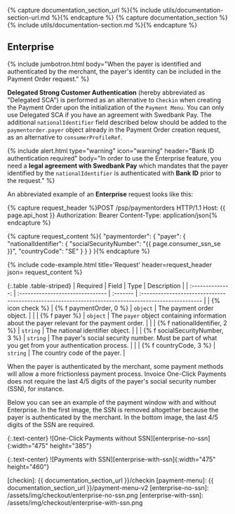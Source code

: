 {% capture documentation_section_url %}{% include utils/documentation-section-url.md %}{% endcapture %}
{% capture documentation_section %}{% include utils/documentation-section.md %}{% endcapture %}

## Enterprise

{% include jumbotron.html body="When the payer is identified and
authenticated by the merchant, the payer's identity can be included in the
Payment Order request." %}

**Delegated Strong Customer Authentication** (hereby abbreviated as "Delegated
SCA") is performed as an alternative to `Checkin` when creating the Payment
Order upon the initialization of the `Payment Menu`. You can only use Delegated
SCA if you have an agreement with Swedbank Pay. The additional
`nationalIdentifier` field described below should be added to the
`paymentorder.payer` object already in the Payment Order creation request, as an
alternative to `consumerProfileRef`.

{% include alert.html type="warning" icon="warning" header="Bank ID
authentication required" body="In order to use the Enterprise feature, you
need a **legal agreement with Swedbank Pay** which mandates that the payer
identified by the `nationalIdentifier` is authenticated with **Bank ID** prior
to the request." %}

An abbreviated example of an **Enterprise** request looks like this:

{% capture request_header %}POST /psp/paymentorders HTTP/1.1
Host: {{ page.api_host }}
Authorization: Bearer <AccessToken>
Content-Type: application/json{% endcapture %}

{% capture request_content %}{
    "paymentorder": {
        "payer": {
            "nationalIdentifier": {
                "socialSecurityNumber": "{{ page.consumer_ssn_se }}",
                "countryCode": "SE"
            }
        }
    }
}{% endcapture %}

{% include code-example.html
    title='Request'
    header=request_header
    json= request_content
    %}

{:.table .table-striped}
|     Required     | Field                            | Type     | Description                                                                                          |
| :--------------: | :------------------------------- | :------- | :--------------------------------------------------------------------------------------------------- |
| {% icon check %} | {% f paymentOrder, 0 %}                   | `object` | The payment order object.                                                                            |
|                  | {% f payer %}                  | `object` | The `payer` object containing information about the payer relevant for the payment order.            |
|                  | {% f nationalIdentifier, 2 %}    | `string` | The national identifier object.                                                                      |
|                  | {% f socialSecurityNumber, 3 %} | `string` | The payer's social security number. Must be part of what you get from your authentication process. |
|                  | {% f countryCode, 3 %}          | `string` | The country code of the payer.                                                                     |

When the payer is authenticated by the merchant, some payment methods
will allow a more frictionless payment process. Invoice One-Click Payments does
not require the last 4/5 digits of the payer's social security number (SSN),
for instance.

Below you can see an example of the payment window with and without Enterprise.
In the first image, the SSN is removed altogether because the payer is
authenticated by the merchant. In the bottom image, the last 4/5 digits of the
SSN are required.

{:.text-center}
![One-Click Payments without SSN][enterprise-no-ssn]{:width="475" height="385"}

{:.text-center}
![Payments with SSN][enterprise-with-ssn]{:width="475" height="460"}

[checkin]: {{ documentation_section_url }}/checkin
[payment-menu]: {{ documentation_section_url }}/payment-menu-v2
[enterprise-no-ssn]: /assets/img/checkout/enterprise-no-ssn.png
[enterprise-with-ssn]: /assets/img/checkout/enterprise-with-ssn.png
